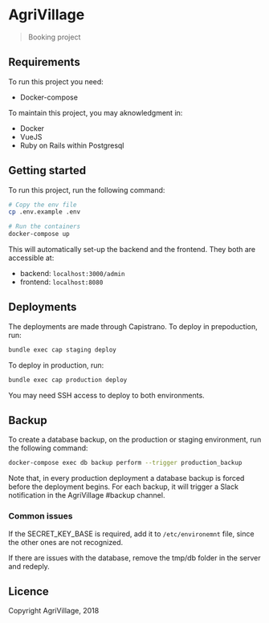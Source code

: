 # AgriVillage

> Booking project

## Requirements

To run this project you need:

- Docker-compose

To maintain this project, you may aknowledgment in:

- Docker
- VueJS
- Ruby on Rails within Postgresql

## Getting started

To run this project, run the following command:

```bash
# Copy the env file
cp .env.example .env

# Run the containers
docker-compose up
```

This will automatically set-up the backend and the frontend.
They both are accessible at:

- backend: `localhost:3000/admin`
- frontend: `localhost:8080`

## Deployments

The deployments are made through Capistrano.
To deploy in prepoduction, run:

```bash
bundle exec cap staging deploy
```

To deploy in production, run:

```bash
bundle exec cap production deploy
```

You may need SSH access to deploy to both environments.

## Backup

To create a database backup, on the production or staging environment, run the following command:

```bash
docker-compose exec db backup perform --trigger production_backup
```

Note that, in every production deployment a database backup is forced before the deployment begins.
For each backup, it will trigger a Slack notification in the AgriVillage #backup channel.

### Common issues

If the SECRET_KEY_BASE is required, add it to `/etc/environemnt` file, since the other ones are not recognized.

If there are issues with the database, remove the tmp/db folder in the server and redeply.

## Licence

Copyright AgriVillage, 2018
